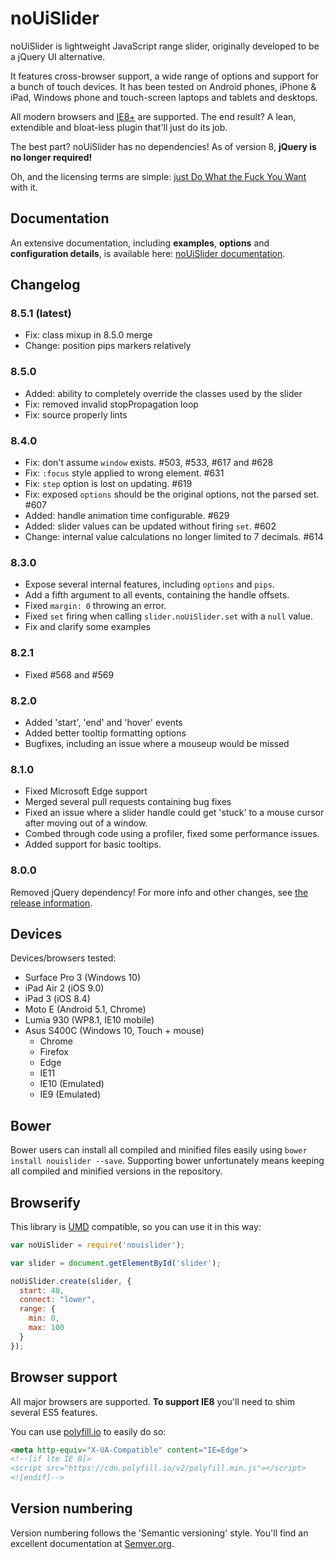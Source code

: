 # noUiSlider

noUiSlider is lightweight JavaScript range slider, originally developed to be a jQuery UI alternative.

It features cross-browser support, a wide range of options and support for a bunch of touch devices. It has been tested on Android phones, iPhone & iPad, Windows phone and touch-screen laptops and tablets and desktops.

All modern browsers and [IE8+](#browser-support) are supported. The end result? A lean, extendible and bloat-less plugin that'll just do its job.

The best part? noUiSlider has no dependencies! As of version 8, **jQuery is no longer required!**

Oh, and the licensing terms are simple: [just Do What the Fuck You Want](http://www.wtfpl.net/about/) with it.

Documentation
-------
An extensive documentation, including **examples**, **options** and **configuration details**, is available here: [noUiSlider documentation](http://refreshless.com/nouislider/).

Changelog
---------
### 8.5.1 (latest)
- Fix: class mixup in 8.5.0 merge
- Change: position pips markers relatively

### 8.5.0
- Added: ability to completely override the classes used by the slider
- Fix: removed invalid stopPropagation loop
- Fix: source properly lints

### 8.4.0
- Fix: don't assume `window` exists. #503, #533, #617 and #628
- Fix: `:focus` style applied to wrong element. #631
- Fix: `step` option is lost on updating. #619
- Fix: exposed `options` should be the original options, not the parsed set. #607
- Added: handle animation time configurable. #629
- Added: slider values can be updated without firing `set`. #602
- Change: internal value calculations no longer limited to 7 decimals. #614

### 8.3.0
- Expose several internal features, including `options` and `pips`.
- Add a fifth argument to all events, containing the handle offsets.
- Fixed `margin: 0` throwing an error.
- Fixed `set` firing when calling `slider.noUiSlider.set` with a `null` value.
- Fix and clarify some examples

### 8.2.1
- Fixed #568 and #569

### 8.2.0
- Added 'start', 'end' and 'hover' events
- Added better tooltip formatting options
- Bugfixes, including an issue where a mouseup would be missed

### 8.1.0
- Fixed Microsoft Edge support
- Merged several pull requests containing bug fixes
- Fixed an issue where a slider handle could get 'stuck' to a mouse cursor after moving out of a window.
- Combed through code using a profiler, fixed some performance issues.
- Added support for basic tooltips.

### 8.0.0
Removed jQuery dependency! For more info and other changes, see [the release information](http://refreshless.com/nouislider/new-version).

Devices
-------

Devices/browsers tested:
- Surface Pro 3 (Windows 10)
- iPad Air 2 (iOS 9.0)
- iPad 3 (iOS 8.4)
- Moto E (Android 5.1, Chrome)
- Lumia 930 (WP8.1, IE10 mobile)
- Asus S400C (Windows 10, Touch + mouse)
	+ Chrome
	+ Firefox
	+ Edge
	+ IE11
	+ IE10 (Emulated)
	+ IE9 (Emulated)

Bower
-----
Bower users can install all compiled and minified files easily using `bower install nouislider --save`. Supporting bower unfortunately means keeping all compiled and minified versions in the repository.

Browserify
----------
This library is [UMD](https://github.com/umdjs/umd) compatible, so you can use it in this way:

```javascript
var noUiSlider = require('nouislider');

var slider = document.getElementById('slider');

noUiSlider.create(slider, {
  start: 40,
  connect: "lower",
  range: {
    min: 0,
    max: 100
  }
});
```

Browser support
---------------

All major browsers are supported. **To support IE8** you'll need to shim several ES5 features.

You can use [polyfill.io](https://cdn.polyfill.io/v2/docs/) to easily do so:

```html
<meta http-equiv="X-UA-Compatible" content="IE=Edge">
<!--[if lte IE 8]>
<script src="https://cdn.polyfill.io/v2/polyfill.min.js"></script>
<![endif]-->
```

Version numbering
------------------------------
Version numbering follows the 'Semantic versioning' style.
You'll find an excellent documentation at [Semver.org](http://semver.org/).
